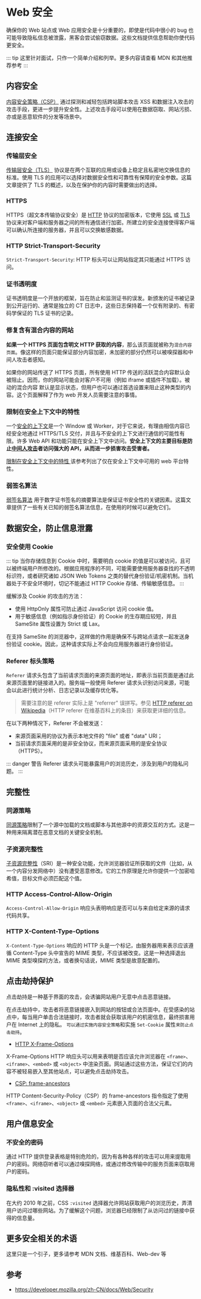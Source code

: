 # Web 安全

确保你的 Web 站点或 Web 应用安全是十分重要的，即使是代码中很小的 bug 也可能导致隐私信息被泄露，黑客会尝试偷窃数据。这些文档提供信息帮助你使代码更安全。

::: tip
这里针对面试，只作一个简单介绍和列举。更多内容请查看 MDN 和其他推荐参考
:::

## 内容安全

[内容安全策略（CSP）](https://developer.mozilla.org/en-US/docs/Web/HTTP/CSP) 通过探测和减轻包括跨站脚本攻击 XSS 和数据注入攻击的攻击手段，更进一步提升安全性。上述攻击手段可以使用在数据窃取、网站污损、亦或是恶意软件的分发等场景中。

## 连接安全

### 传输层安全

[传输层安全（TLS）](https://developer.mozilla.org/zh-CN/docs/Web/Security/Transport_Layer_Security) 协议是在两个互联的应用或设备上稳定且私密地交换信息的标准。使用 TLS 的应用可以选择对数据安全性和可靠性有保障的安全参数。这篇文章提供了 TLS 的概述，以及在保护你的内容时需要做出的选择。

### HTTPS

HTTPS（超文本传输协议安全）是 [HTTP](../04http/s_http_1-http.md) 协议的加密版本，它使用 [SSL](https://developer.mozilla.org/zh-CN/docs/Glossary/SSL) 或 [TLS](https://developer.mozilla.org/zh-CN/docs/Glossary/TLS) 协议来对客户端和服务器之间的所有通信进行加密。所建立的安全连接使得客户端可以确认所连接的服务器，并且可以交换敏感数据。

### HTTP Strict-Transport-Security

`Strict-Transport-Security`: HTTP 标头可以让网站指定其只能通过 HTTPS 访问。

### 证书透明度

证书透明度是一个开放的框架，旨在防止和监测证书的误发。新颁发的证书被记录到公开运行的、通常是独立的 CT 日志中，这些日志保持着一个仅有附录的、有密码学保证的 TLS 证书的记录。

### 修复含有混合内容的网站

**如果一个 HTTPS 页面包含明文 HTTP 获取的内容**，那么该页面就被称为`混合内容页面`。像这样的页面只能保证部分内容加密，未加密的部分仍然可以被嗅探器和中间人攻击者感知。

如果你的网站传送了 HTTPS 页面，所有使用 HTTP 传送的活跃混合内容默认会被阻止。因而，你的网站可能会对客户不可用（例如 iframe 或插件不加载）。被动的混合内容 默认是显示状态，但用户也可以通过首选设置来阻止这种类型的内容。这个页面解释了作为 web 开发人员需要注意的事情。

### 限制在安全上下文中的特性

一个[安全的上下文](https://developer.mozilla.org/zh-CN/docs/Web/Security/Secure_Contexts)是一个 Window 或 Worker，对于它来说，有理由相信内容已经安全地通过 HTTPS/TLS 交付，并且与不安全的上下文进行通信的可能性有限。许多 Web API 和功能只能在安全上下文中访问。**安全上下文的主要目标是防止[中间人攻击](https://zh.wikipedia.org/wiki/%E4%B8%AD%E9%97%B4%E4%BA%BA%E6%94%BB%E5%87%BB)者访问强大的 API，从而进一步损害攻击受害者。**

[限制在安全上下文中的特性
](https://developer.mozilla.org/zh-CN/docs/Web/Security/Secure_Contexts/features_restricted_to_secure_contexts) 该参考列出了仅在安全上下文中可用的 web 平台特性。

### 弱签名算法

[弱签名算法](https://developer.mozilla.org/zh-CN/docs/Web/Security/Weak_Signature_Algorithm) 用于数字证书签名的摘要算法是保证证书安全性的关键因素。这篇文章提供了一些有关已知的弱签名算法信息，在使用的时候可以避免它们。

## 数据安全，防止信息泄露

### 安全使用 Cookie

::: tip
当你存储信息到 Cookie 中时，需要明白 cookie 的值是可以被访问，且可以被终端用户所修改的。根据应用程序的不同，可能需要使用服务器查找的不透明标识符，或者研究诸如 JSON Web Tokens 之类的替代身份验证/机密机制。当机器处于不安全环境时，切记不能通过 HTTP Cookie 存储、传输敏感信息。
:::

缓解涉及 Cookie 的攻击的方法：

- 使用 HttpOnly 属性可防止通过 JavaScript 访问 cookie 值。
- 用于敏感信息（例如指示身份验证）的 Cookie 的生存期应较短，并且 SameSite 属性设置为 Strict 或 Lax。

在支持 SameSite 的浏览器中，这样做的作用是确保不与跨站点请求一起发送身份验证 cookie。因此，这种请求实际上不会向应用服务器进行身份验证。

### Referer 标头策略

`Referer` 请求头包含了当前请求页面的来源页面的地址，即表示当前页面是通过此来源页面里的链接进入的。服务端一般使用 Referer 请求头识别访问来源，可能会以此进行统计分析、日志记录以及缓存优化等。

> 需要注意的是 referer 实际上是 "referrer" 误拼写。参见 [HTTP referer on Wikipedia](https://zh.wikipedia.org/wiki/HTTP_referer)（HTTP referer 在维基百科上的条目）来获取更详细的信息。

在以下两种情况下，Referer 不会被发送：

- 来源页面采用的协议为表示本地文件的 "file" 或者 "data" URI；
- 当前请求页面采用的是非安全协议，而来源页面采用的是安全协议（HTTPS）。

::: danger 警告
Referer 请求头可能暴露用户的浏览历史，涉及到用户的隐私问题。
:::

## 完整性

### 同源策略

[同源策略](https://developer.mozilla.org/zh-CN/docs/Web/Security/Same-origin_policy)限制了一个源中加载的文档或脚本与其他源中的资源交互的方式。这是一种用来隔离潜在恶意文档的关键安全机制。

### 子资源完整性

[子资源完整性](https://developer.mozilla.org/zh-CN/docs/Web/Security/Subresource_Integrity)（SRI）是一种安全功能，允许浏览器验证所获取的文件（比如，从一个内容分发网络中）没有遭受恶意修改。它的工作原理是允许你提供一个加密哈希值，目标文件必须匹配这个值。

### HTTP Access-Control-Allow-Origin

`Access-Control-Allow-Origin` 响应头表明响应是否可以与来自给定来源的请求代码共享。

### HTTP X-Content-Type-Options

`X-Content-Type-Options` 响应的 HTTP 头是一个标记，由服务器用来表示应该遵循 Content-Type 头中宣告的 MIME 类型，不应该被改变。这是一种选择退出 MIME 类型嗅探的方法，或者换句话说，MIME 类型是故意配置的。

## 点击劫持保护

点击劫持是一种基于界面的攻击，会诱骗网站用户无意中点击恶意链接。

在点击劫持中，攻击者将恶意链接嵌入到网站的按钮或合法页面中。在受感染的站点中，每当用户单击合法链接时，攻击者就会获取该用户的机密信息，最终损害用户在 Internet 上的隐私。
`可以通过实施内容安全策略`和实施 `Set-Cookie` 属性`来防止点击劫持`。

- [HTTP X-Frame-Options](https://developer.mozilla.org/zh-CN/docs/Web/HTTP/Headers/X-Frame-Options)

X-Frame-Options HTTP 响应头可以用来表明是否应该允许浏览器在 `<frame>`、`<iframe>`、`<embed>` 或 `<object>` 中渲染页面。网站通过这些方法，保证它们的内容不被轻易嵌入至其他站点，可以避免点击劫持攻击。

- [CSP: frame-ancestors](https://developer.mozilla.org/zh-CN/docs/Web/HTTP/Headers/Content-Security-Policy/frame-ancestors)

HTTP Content-Security-Policy（CSP）的 frame-ancestors 指令指定了使用 `<frame>`、`<iframe>`、`<object>` 或 `<embed>` 元素嵌入页面的合法父元素。

## 用户信息安全

### 不安全的密码

通过 HTTP 提供登录表格是特别危险的，因为有各种各样的攻击可以用来提取用户的密码。网络窃听者可以通过嗅探网络，或通过修改传输中的服务页面来窃取用户的密码。

### 隐私性和 :visited 选择器

在大约 2010 年之前，CSS `:visited` 选择器允许网站获取用户的浏览历史，弄清用户访问过哪些网站。为了缓解这个问题，浏览器已经限制了从访问过的链接中获得的信息量。

## 更多安全相关的术语

这里只是一个引子，更多请参考 MDN 文档、维基百科、Web-dev 等

## 参考

- <https://developer.mozilla.org/zh-CN/docs/Web/Security>
